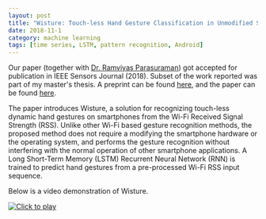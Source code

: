 ```yaml
---
layout: post
title: "Wisture: Touch-less Hand Gesture Classification in Unmodified Smartphones Using Wi-Fi Signals"
date: 2018-11-1
category: machine learning
tags: [time series, LSTM, pattern recognition, Android]
---
```

Our paper (together with [Dr. Ramviyas Parasuraman](http://cobweb.cs.uga.edu/~ramviyas))
got accepted for publication in IEEE Sensors Journal (2018). Subset of the 
work reported was part of my master's thesis. A preprint can be found 
[here](https://arxiv.org/abs/1707.08569), and the paper can be found 
[here](https://ieeexplore.ieee.org/document/8493572).

The paper introduces Wisture, a solution for recognizing touch-less dynamic 
hand gestures on smartphones from the Wi-Fi Received Signal Strength (RSS). 
Unlike other Wi-Fi based gesture recognition methods, the proposed
method does not require a modifying the smartphone hardware or the operating 
system, and performs the gesture recognition without interfering with the 
normal operation of other smartphone applications.
A Long Short-Term Memory (LSTM) Recurrent Neural Network (RNN) is trained to
predict hand gestures from a pre-processed Wi-Fi RSS input sequence.

Below is a video demonstration of Wisture.

<a href="https://youtu.be/5v4KpAFvxpU" target="_blank"><img src="{{ site.baseurl }}/public/posts_imgs/wisture.png" title="Click to play"></a>
